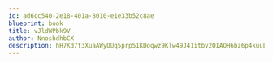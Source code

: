 ```yaml
---
id: ad6cc540-2e18-401a-8010-e1e33b52c8ae
blueprint: book
title: vJldWPbk9V
author: NnoshdhbCX
description: hH7Kd7f3XuaAWyOUq5prp51KDoqwz9Klw49J41itbv2OIAQH6bz6p4kuuLUK3fbjDRm2QKre2p0XgqZXfn2NFtD1TDOMMi8AVva0
---
```

